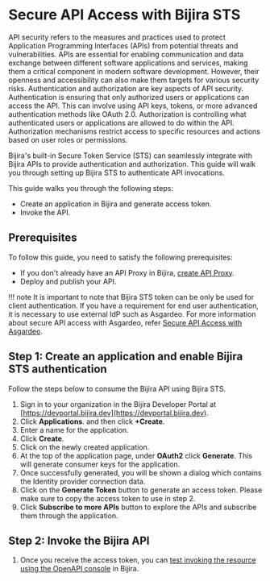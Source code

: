 # Secure API Access with Bijira STS

API security refers to the measures and practices used to protect Application Programming Interfaces (APIs) from potential threats and vulnerabilities. APIs are essential for enabling communication and data exchange between different software applications and services, making them a critical component in modern software development. However, their openness and accessibility can also make them targets for various security risks. Authentication and authorization are key aspects of API security. Authentication is ensuring that only authorized users or applications can access the API. This can involve using API keys, tokens, or more advanced authentication methods like OAuth 2.0. Authorization is controlling what authenticated users or applications are allowed to do within the API. Authorization mechanisms restrict access to specific resources and actions based on user roles or permissions. 

Bijira's built-in Secure Token Service (STS) can seamlessly integrate with Bijira APIs to provide authentication and authorization. This guide will walk you through setting up Bijira STS to authenticate API invocations.

This guide walks you through the following steps:

<!-- - Assign scopes to an API in Bijira.  -->
- Create an application in Bijira and generate access token.
- Invoke the API.

## Prerequisites

To follow this guide, you need to satisfy the following prerequisites:

- If you don't already have an API Proxy in Bijira, [create API Proxy](../../../create-api-proxy/overview/).
- Deploy and publish your API. 

!!! note
    It is important to note that Bijira STS token can be only be used for client authentication. If you have a requirement for end user authentication, it is necessary to use external IdP such as Asgardeo. For more information about secure API access with Asgardeo, refer [Secure API Access with Asgardeo](../../authentication-and-authorization/secure-api-access-with-asgardeo/).

<!-- ## Step 1: Assign scopes to an API in Bijira

You can provide fine-grained access control to your API resources with scopes. Follow the steps below to assign a scope to the resources in the API:

!!! note
    Defining permissions for Services other than Ballerina and API Proxy is supported via the OpenAPI Definition.

    - Define your permissions under the `components.securitySchemes` and `security` sections in your OpenAPI document.
    - Assign the appropriate permissions to each operation using the `security` property at the resource level.
    - Commit the OpenAPI document to the repo.

1. In the **Component Listing** pane, click on the component you want to attach scopes to.
2. In the left navigation menu, click **Deploy** and then **Configure & Deploy** in the **Set Up** area. (For Proxy apis, click **Configure & Deploy** in the **Build Area** and skip the Step 3 below)
3. Click **Next** to go to the **Endpoint Details** step. Expand the required endpoint if not already expanded. 
4. In the **Operation Level** security section, click on **Manage Permissions** button. 
5. In the **Manage Permissions** pane, enter the permission value and click **Add New**.
6. Click the copy icon in front of the added scope to copy the fully qualified name of the scope. Save this value for future reference. 
7. To attach a scope to a resource, click the **Select Permissions** list under the respective resource, and select the scopes you wish to attach.
8. Click **Deploy**.
9. In the left navigation, click **Manage** and then **Lifecycle**.
10. Click **Publish** and continue to publish your API to the Choreo Developer Portal.  -->


<!-- ## Step 1: Create an API and an application in Asgardeo

 Follow the [Asgardeo API Authorization guide](https://wso2.com/asgardeo/docs/guides/api-authorization/) to create an application and an API in Asgardeo and to enable API authorization.

!!! note
     - Use the fully qualified name of the scope when adding scopes. 
     - Do the following under the protocol tab:
        - Select `JWT` as the **Access Token**.
        - Select the appropriate grant types.
        - Copy the client ID and client secret of the application for future reference. -->

## Step 1: Create an application and enable Bijira STS authentication

Follow the steps below to consume the Bijira API using Bijira STS.

1. Sign in to your organization in the Bijira Developer Portal at [https://devportal.bijira.dev](https://devportal.bijira.dev).
2. Click **Applications**. and then click **+Create**.
3. Enter a name for the application. 
4. Click **Create**.
5. Click on the newly created application.
6. At the top of the application page, under **OAuth2** click **Generate**. This will generate consumer keys for the application.
7. Once successfully generated, you will be shown a dialog which contains the Identity provider connection data.
8. Click on the **Generate Token** button to generate an access token. Please make sure to copy the access token to use in step 2.
9. Click **Subscribe to more APIs** button to explore the APIs and subscribe them through the application.

## Step 2: Invoke the Bijira API

1. Once you receive the access token, you can [test invoking the resource using the OpenAPI console](../../../test-api-proxy/openapi-console/) in Bijira.
